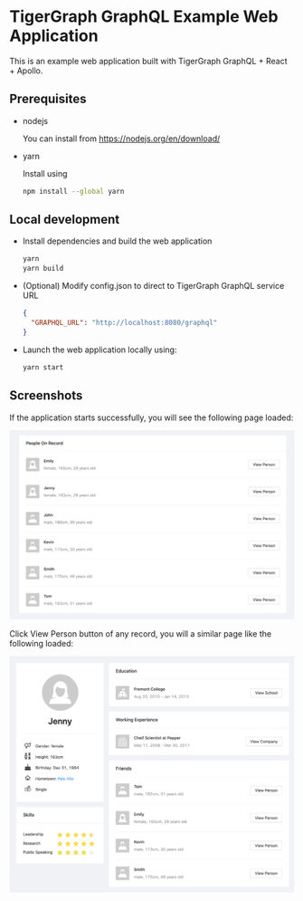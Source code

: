 # TigerGraph GraphQL Example Web Application

This is an example web application built with TigerGraph GraphQL + React + Apollo.

## Prerequisites

- nodejs

    You can install from https://nodejs.org/en/download/

- yarn

    Install using
    ```bash
    npm install --global yarn
    ```

## Local development

- Install dependencies and build the web application

    ```bash
    yarn
    yarn build
    ```

- (Optional) Modify config.json to direct to TigerGraph GraphQL service URL

    ```json
    {
      "GRAPHQL_URL": "http://localhost:8080/graphql"
    }
    ```

- Launch the web application locally using:

    ```bash
    yarn start
    ```

## Screenshots

If the application starts successfully, you will see the following page loaded:

![Landing Page](media/landing-page.png)

Click View Person button of any record, you will a similar page like the following loaded:

![Person Details](media/person-detail.png)
